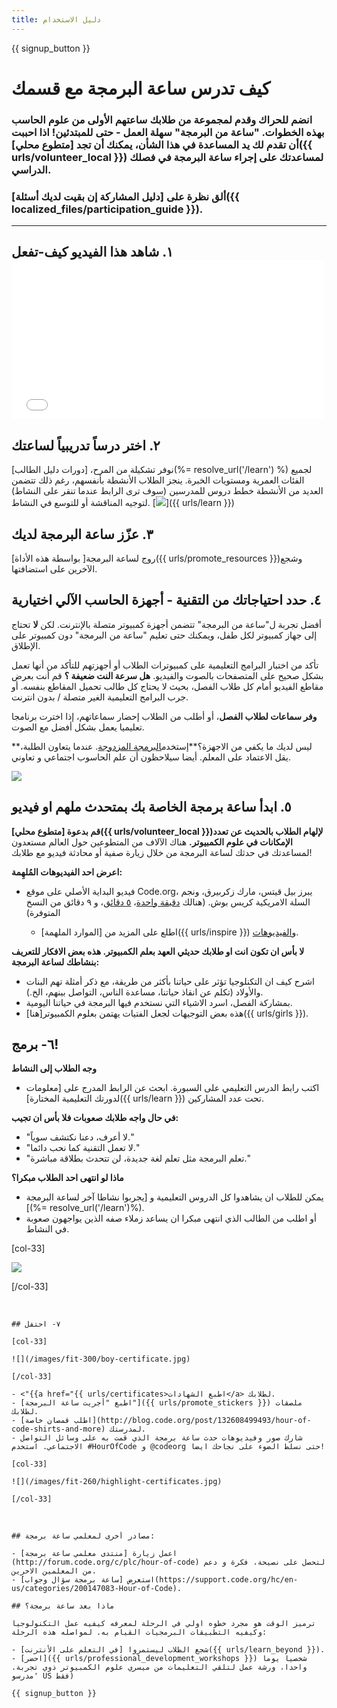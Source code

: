 ```yaml
---
title: دليل الاستخدام
---
```


{{ signup_button }}

# كيف تدرس ساعة البرمجة مع قسمك

### انضم للحراك وقدم لمجموعة من طلابك ساعتهم الأولى من علوم الحاسب بهذه الخطوات. "ساعة من البرمجة" سهلة العمل - حتى للمبتدئين! اذا احببت أن تقدم لك يد المساعدة في هذا الشأن، يمكنك أن تجد [متطوع محلي]({{ urls/volunteer_local }}) لمساعدتك على إجراء ساعة البرمجة في فصلك الدراسي.

### ألق نظرة على [دليل المشاركة إن بقيت لديك أسئلة]({{ localized_files/participation_guide }}).

* * *

## ١. شاهد هذا الفيديو كيف-تفعل <iframe width="500" height="255" src="//www.youtube.com/embed/SrnvvWDm73k" frameborder="0" allowfullscreen mark="crwd-mark"></iframe> 

## ٢. اختر درساً تدريبياً لساعتك

نوفر تشكيلة من المرح، [دورات دليل الطالب](%= resolve_url('/learn') %) لجميع الفئات العمرية ومستويات الخبرة. ينجز الطلاب الأنشطة بأنفسهم، رغم ذلك تتضمن العديد من الأنشطة خطط دروس للمدرسين (سوف ترى الرابط عندما تنقر على النشاط) لتوجيه المناقشة أو للتوسع في النشاط. [![](/images/fit-700/tutorials.png)]({{ urls/learn }})

## ٣. عزّز ساعة البرمجة لديك

روج لساعة البرمجة[ بواسطة هذه الأداة]({{ urls/promote_resources }})وشجع الآخرين على استضافتها.

## ٤. حدد احتياجاتك من التقنية - أجهزة الحاسب الآلي اختيارية

أفضل تجربة ل"ساعة من البرمجة" تتضمن أجهزة كمبيوتر متصلة بالإنترنت. لكن **لا** تحتاج إلى جهاز كمبيوتر لكل طفل، ويمكنك حتى تعليم "ساعة من البرمجة" دون كمبيوتر على الإطلاق.

تأكد من اختبار البرامج التعليمية على كمبيوترات الطلاب أو أجهزتهم للتأكد من أنها تعمل بشكل صحيح على المتصفحات بالصوت والفيديو. **هل سرعة النت ضعيفة ؟** قم أنت بعرض مقاطع الفيديو أمام كل طلاب الفصل، بحيث لا يحتاج كل طالب تحميل المقاطع بنفسه. أو جرب البرامج التعليمية الغير متصلة / بدون انترنت.

**وفر سماعات لطلاب الفصل**، أو أطلب من الطلاب إحضار سماعاتهم، إذا اخترت برنامجا تعليميا يعمل بشكل أفضل مع الصوت.

**ليس لديك ما يكفي من الاجهزة؟**إستخدم[البرمجة المزدوجة](https://www.youtube.com/watch?v=vgkahOzFH2Q). عندما يتعاون الطلبة، يقل الاعتماد على المعلم. أيضا سيلاحظون أن علم الحاسوب اجتماعي و تعاوني.

<img src="/images/fit-350/group_ipad.jpg" />

## ٥. ابدأ ساعة برمجة الخاصة بك بمتحدث ملهم او فيديو

**قم بدعوة [متطوع محلي]({{ urls/volunteer_local }})لإلهام الطلاب بالحديث عن تعدد الإمكانات في علوم الكمبيوتر.** هناك الآلاف من المتطوعين حول العالم مستعدون لمساعدتك في حدثك لساعة البرمجة من خلال زيارة صفية أو محادثة فيديو مع طلابك!

**اعرض احد الفيديوهات المُلهِمة:**

- فيديو البداية الأصلي على موقع Code.org، يبرز بيل قيتس، مارك زكربيرق، ونجم السلة الامريكية كريس بوش. (هنالك [دقيقة واحدة](https://www.youtube.com/watch?v=qYZF6oIZtfc)، [٥ دقائق](https://www.youtube.com/watch?v=nKIu9yen5nc)، و ٩ دقائق من النسخ المتوفرة)</li> 
    
    - اطلع على المزيد من [الموارد الملهمة]({{ urls/inspire }}) و[الفيديوهات](https://www.youtube.com/playlist?list=PLzdnOPI1iJNfpD8i4Sx7U0y2MccnrNZuP).</ul> 
    
    **لا بأس ان تكون انت او طلابك حديثي العهد بعلم الكمبيوتر. هذه بعض الافكار للتعريف بنشاطك لساعة البرمجة:**
    
    - اشرح كيف ان التكنلوجيا تؤثر على حياتنا بأكثر من طريقة، مع ذكر أمثلة تهم البنات والأولاد (تكلم عن انقاذ حياتنا، مساعدة الناس، التواصل بينهم، الخ.).
    - بمشاركة الفصل، اسرد الاشياء التي نستخدم فيها البرمجة في حياتنا اليومية.
    - هذه بعض التوجيهات لجعل الفتيات يهتمن بعلوم الكمبيوتر[هنا]({{ urls/girls }}).
    
    ## ٦- برمج!
    
    **وجه الطلاب إلى النشاط**
    
    - اكتب رابط الدرس التعليمي على السبورة. ابحث عن الرابط المدرج على [معلومات لدورتك التعليمية المختارة]({{ urls/learn }}) تحت عدد المشاركين.
    
    **في حال واجه طلابك صعوبات فلا بأس ان تجيب:**
    
    - "لا أعرف، دعنا نكتشف سوياً."
    - "لا تعمل التقنية كما نحب دائما."
    - "تعلم البرمجة مثل تعلم لغة جديدة، لن تتحدث بطلاقة مباشرة."
    
    **ماذا لو انتهى احد الطلاب مبكرا؟**
    
    - يمكن للطلاب ان يشاهدوا كل الدروس التعليمية و [يجربوا نشاطا آخر لساعة البرمجة ](%= resolve_url('/learn')%).
    - أو اطلب من الطالب الذي انتهى مبكرا ان يساعد زملاء صفه الذين يواجهون صعوبة في النشاط.
    
    [col-33]
    
    ![](/images/fit-250/highschoolgirls.jpeg)
    
    [/col-33]

<p style="clear:both">&nbsp;</p>

    
    ## ٧- احتفل
    
    [col-33]
    
    ![](/images/fit-300/boy-certificate.jpg)
    
    [/col-33]
    
    - <"{{a href="{{ urls/certificates>اطبع الشهادات</a> لطلابك.
    - [اطبع "أجريت ساعة البرمجة"]({{ urls/promote_stickers }}) ملصقات لطلابك.
    - [اطلب قمصان خاصة](http://blog.code.org/post/132608499493/hour-of-code-shirts-and-more) لمدرستك.
    - شارك صور وفيديوهات حدث ساعة برمجة الذي قمت به على وسائل التواصل الاجتماعي. استخدم #HourOfCode و @codeorg حتى نسلط الضوء على نجاحك ايضا!
    
    [col-33]
    
    ![](/images/fit-260/highlight-certificates.jpg)
    
    [/col-33]

<p style="clear:both">&nbsp;</p>

    
    ## مصادر أخرى لمعلمي ساعة برمجة:
    
    - اعمل زيارة [منتدى معلمي ساعة برمجة](http://forum.code.org/c/plc/hour-of-code) لتحصل على نصيحة، فكرة و دعم من المعلمين الاخرين.
    - استعرض [ساعة برمجة سؤال وجواب](https://support.code.org/hc/en-us/categories/200147083-Hour-of-Code).
    
    ## ماذا بعد ساعة برمجة؟
    
    ترميز الوقت هو مجرد خطوه اولي في الرحلة لمعرفه كيفيه عمل التكنولوجيا وكيفيه التطبيقات البرمجيات القيام به. لمواصله هذه الرحلة:
    
    - شجع الطلاب ليستمروا [في التعلم على الأنترنت]({{ urls/learn_beyond }}).
    - [احضر]({{ urls/professional_development_workshops }}) شخصيا يوما واحدا، ورشة عمل لتلقي التعليمات من ميسري علوم الكمبيوتر ذوي تجربة. 'مدرسو US فقط)
    
    {{ signup_button }}